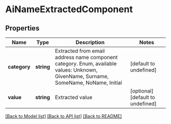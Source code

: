 
# AiNameExtractedComponent

## Properties
Name | Type | Description | Notes
------------ | ------------- | ------------- | -------------
**category** | **string** | Extracted from email address name component category. Enum, available values: Unknown, GivenName, Surname, SomeName, NoName, Initial | [default to undefined]
**value** | **string** | Extracted value              | [optional] [default to undefined]



[[Back to Model list]](README.md#documentation-for-models) [[Back to API list]](README.md#documentation-for-api-endpoints) [[Back to README]](README.md)
